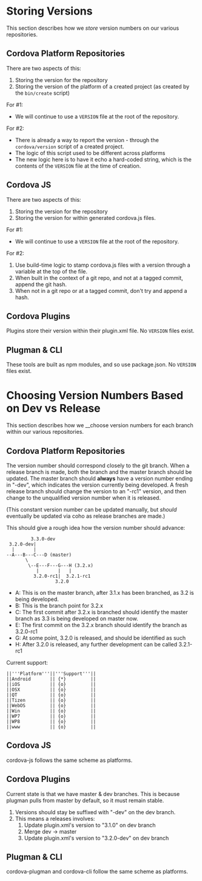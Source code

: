 <!--
#
# Licensed to the Apache Software Foundation (ASF) under one
# or more contributor license agreements.  See the NOTICE file
# distributed with this work for additional information
# regarding copyright ownership.  The ASF licenses this file
# to you under the Apache License, Version 2.0 (the
# "License"); you may not use this file except in compliance
# with the License.  You may obtain a copy of the License at
#
# http://www.apache.org/licenses/LICENSE-2.0
#
# Unless required by applicable law or agreed to in writing,
# software distributed under the License is distributed on an
# "AS IS" BASIS, WITHOUT WARRANTIES OR CONDITIONS OF ANY
#  KIND, either express or implied.  See the License for the
# specific language governing permissions and limitations
# under the License.
#
-->

# Storing Versions
This section describes how we _store_ version numbers on our various repositories.

## Cordova Platform Repositories
There are two aspects of this:
 1. Storing the version for the repository
 2. Storing the version of the platform of a created project (as created by the `bin/create` script)

For #1:
 * We will continue to use a `VERSION` file at the root of the repository.

For #2:
 * There is already a way to report the version - through the `cordova/version` script of a created project.
 * The logic of this script used to be different across platforms
 * The new logic here is to have it echo a hard-coded string, which is the contents of the `VERSION` file at the time of creation.

## Cordova JS
There are two aspects of this:
 1. Storing the version for the repository
 2. Storing the version for within generated cordova.js files.

For #1:
 * We will continue to use a `VERSION` file at the root of the repository.

For #2:
 1. Use build-time logic to stamp cordova.js files with a version through a variable at the top of the file.
 2. When built in the context of a git repo, and not at a tagged commit, append the git hash.
 3. When not in a git repo or at a tagged commit, don't try and append a hash.

## Cordova Plugins
Plugins store their version within their plugin.xml file. No `VERSION` files exist.

## Plugman & CLI
These tools are built as npm modules, and so use package.json. No `VERSION` files exist.


# Choosing Version Numbers Based on Dev vs Release
This section describes how we __choose version numbers for each branch within our various repositories.

## Cordova Platform Repositories
The version number should correspond closely to the git branch. When a release branch is made, both the branch and the master branch should be updated. The master branch should **always** have a version number ending in "-dev", which indicates the version currently being developed. A fresh release branch should change the version to an "-rc1" version, and then change to the unqualified version number when it is released.

(This constant version number can be updated manually, but *should* eventually be updated via coho as release branches are made.)

This should give a rough idea how the version number should advance:

             3.3.0-dev
     3.2.0-dev|
      |       |
    --A---B---C---D (master)
           \
            \--E---F---G---H (3.2.x)
               |       |   |
              3.2.0-rc1|  3.2.1-rc1
                      3.2.0

 * A: This is on the master branch, after 3.1.x has been branched, as 3.2 is being developed.
 * B: This is the branch point for 3.2.x
 * C: The first commit after 3.2.x is branched should identify the master branch as 3.3 is being developed on master now.
 * E: The first commit on the 3.2.x branch should identify the branch as 3.2.0-rc1
 * G: At some point, 3.2.0 is released, and should be identified as such
 * H: After 3.2.0 is released, any further development can be called 3.2.1-rc1

Current support:

    ||'''Platform'''||'''Support'''||
    ||Android       || {*}         ||
    ||iOS           || {o}         ||
    ||OSX           || {o}         ||
    ||QT            || {o}         ||
    ||Tizen         || {o}         ||
    ||WebOS         || {o}         ||
    ||Win           || {o}         ||
    ||WP7           || {o}         ||
    ||WP8           || {o}         ||
    ||www           || {o}         ||

## Cordova JS
cordova-js follows the same scheme as platforms.


## Cordova Plugins
Current state is that we have master & dev branches. This is because plugman pulls from master by default, so it must remain stable.

 1. Versions should stay be suffixed with "-dev" on the dev branch.
 2. This means a releases involves:
    1. Update plugin.xml's version to "3.1.0" on dev branch
    2. Merge dev -> master
    3. Update plugin.xml's version to "3.2.0-dev" on dev branch

## Plugman & CLI
cordova-plugman and cordova-cli follow the same scheme as platforms.


